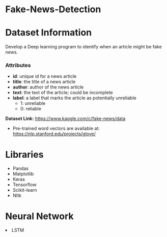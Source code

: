 # Fake-News-Detection


# Dataset Information

Develop a Deep learning program to identify when an article might be fake news.

### Attributes

- **id**: unique id for a news article
- **title**: the title of a news article
- **author**: author of the news article
- **text**: the text of the article; could be incomplete
- **label**: a label that marks the article as potentially unreliable
    + 1: unreliable
    + 0: reliable


**Dataset Link:** https://www.kaggle.com/c/fake-news/data

+ Pre-trained word vectors are available at: https://nlp.stanford.edu/projects/glove/

# Libraries

- Pandas
- Matplotlib
- Keras
- Tensorflow
- Scikit-learn
- Nltk

# Neural Network

<li>LSTM
